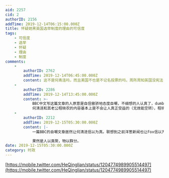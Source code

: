```yaml
---
aid: 2257
cid: 2
authorID: 2156
addTime: 2019-12-14T06:15:00.000Z
title: 怀疑她黑英国选举制度的理由的可信度
tags:
    - 可信度
    - 选举
    - 怀疑
    - 理由
    - 制度
comments:
    -
        authorID: 2762
        addTime: 2019-12-14T06:45:00.000Z
        content: 这不是何青连吗，而且美国不也是不记名投票的吗，周所周知英国没宪法
    -
        authorID: 2286
        addTime: 2019-12-14T13:45:00.000Z
        content: >-
            BBC中文写这篇文章的人原意是自信傲骄地态度自嘲，不细想的人认真了，dumb.
            何清涟和其老公程晓农的内容基本上是不会让人真正受益的（无效能空转），程晓农的思维方式可以学（推论后进一步推论，往往让人有成就感）。
    -
        authorID: 2212
        addTime: 2019-12-15T05:30:00.000Z
        content: |-
            一篇BBC的自嘲文章居然让何清涟信以为真。联想到之前洋葱新闻也让Fox信以为真。

            果然是人以类聚，物以群分。
date: 2019-12-15T05:30:00.000Z
category: 时政
---
```


[https://mobile.twitter.com/HeQinglian/status/1204774989905514497](https://mobile.twitter.com/HeQinglian/status/1204774989905514497)
